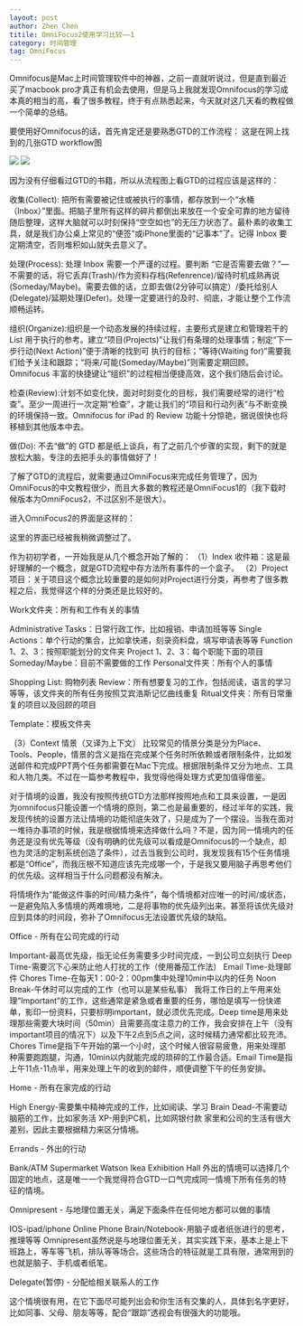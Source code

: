 ```yaml
---
layout: post
author: Zhen Chen
titile: OmniFocus2使用学习比较——1
category: 时间管理
tag: OmniFocus
---
```


Omnifocus是Mac上时间管理软件中的神器，之前一直就听说过，但是直到最近买了macbook pro才真正有机会去使用，但是马上我就发现Omnifocus的学习成本真的相当的高，看了很多教程，终于有点熟悉起来，今天就对这几天看的教程做一个简单的总结。

要使用好Omnifocus的话，首先肯定还是要熟悉GTD的工作流程：
这是在网上找到的几张GTD workflow图



![](http://7tszki.com1.z0.glb.clouddn.com/gtdworkflow.jpg)
![](http://7tszki.com1.z0.glb.clouddn.com/gtdworkflow2.jpg)


<!-- more -->
因为没有仔细看过GTD的书籍，所以从流程图上看GTD的过程应该是这样的：

收集(Collect): 把所有需要被记住或被执行的事情，都存放到一个“水桶（Inbox）”里面。把脑子里所有这样的碎片都倒出来放在一个安全可靠的地方留待随后整理，这样大脑就可以时刻保持“空空如也”的无压力状态了。最朴素的收集工具，就是我们办公桌上常见的“便签”或iPhone里面的“记事本”了。记得 Inbox 要定期清空，否则堆积如山就失去意义了。

处理(Process): 处理 Inbox 需要一个严谨的过程。要判断 “它是否需要去做？”—不需要的话，将它丢弃(Trash)/作为资料存档(Refenrence)/留待时机成熟再说(Someday/Maybe)。需要去做的话，立即去做(2分钟可以搞定）/委托给别人(Delegate)/延期处理(Defer)。处理一定要进行的及时、彻底，才能让整个工作流顺畅运转。

组织(Organize):组织是一个动态发展的持续过程，主要形式是建立和管理若干的 List 用于执行的参考。建立“项目(Projects)”让我们有条理的处理事情；制定“下一步行动(Next Action)”便于清晰的找到可
执行的目标；“等待(Waiting for)”需要我们给予关注和跟踪；“将来/可能(Someday/Maybe)”则需要定期回顾。Omnifocus 丰富的快捷键让“组织”的过程相当便捷高效，这个我们随后会讨论。

检查(Review):计划不如变化快，面对时刻变化的目标，我们需要经常的进行“检查”。至少一周进行一次定期“检查”，才能让我们的“项目和行动列表”与不断变换的环境保持一致。Omnifocus for iPad 的 Review 功能十分惊艳，据说很快也将移植到其他版本中去。

做(Do): 不去“做”的 GTD 都是纸上谈兵，有了之前几个步骤的实现，剩下的就是放松大脑，专注的去把手头的事情做好了！


了解了GTD的流程后，就需要通过OmniFocus来完成任务管理了，因为OmniFocus的中文教程很少，而且大多数的教程还是OmniFocus1的（我下载时候版本为OmniFocus2，不过区别不是很大）。

进入OmniFocus2的界面是这样的：


这里的界面已经被我稍微调整过了。

作为初初学者，一开始我是从几个概念开始了解的：
（1）Index  收件箱：这是最好理解的一个概念，就是GTD流程中存方法所有事件的一个盒子。
（2）Project  项目：关于项目这个概念比较重要的是如何对Project进行分类，再参考了很多教程之后，我觉得这个样的分类还是比较好的。


Work文件夹：所有和工作有关的事情

Administrative Tasks：日常行政工作，比如报销、申请加班等等
Single Actions：单个行动的集合，比如拿快递，刻录资料盘，填写申请表等等
Function 1、2、3：按照职能划分的文件夹
Project 1、2、3：每个职能下面的项目
Someday/Maybe：目前不需要做的工作
Personal文件夹：所有个人的事情

Shopping List: 购物列表
Review：所有想要复习的工作，包括阅读，语言的学习等等，该文件夹的所有任务按照艾宾浩斯记忆曲线重复
Ritual文件夹：所有日常重复的项目以及回顾的项目


Template：模板文件夹



（3）Context  情景（又译为上下文）
比较常见的情景分类是分为Place、Tools、People，情景的含义是指在完成某个任务时所依赖或者限制条件，比如发送邮件和完成PPT两个任务都需要在Mac下完成。根据限制条件又分为地点、工具和人物几类。不过在一篇参考教程中，我觉得他得处理方式更加值得借鉴。

对于情境的设置，我没有按照传统GTD方法那样按照地点和工具来设置，一是因为omnifocus只能设置一个情境的原则，第二也是最重要的，经过半年的实践，我发现传统的设置方法让情境的功能彻底失效了，只是成为了一个摆设。当我在面对一堆待办事项的时候，我是根据情境来选择做什么吗？不是，因为同一情境内的任务还是没有优先等级（没有明确的优先级可以看成是Omnifocus的一个缺点，却也为灵活的定制系统创造了条件），过去当我到公司时，我发现我有15个任务情境都是“Office”，而我压根不知道应该先完成哪一个，于是我又要用脑子再思考他们的优先级。这样相当于什么问题都没有解决。



将情境作为“能做这件事的时间/精力条件”，每个情境都对应唯一的时间/或状态，一是避免陷入多情境的两难境地，二是将事物的优先级列出来，甚至将该优先级对应到具体的时间段，弥补了Omnifocus无法设置优先级的缺陷。

Office - 所有在公司完成的行动

Important-最高优先级，指无论任务需要多少时间完成，一到公司立刻执行
Deep Time-需要沉下心来防止他人打扰的工作（使用番茄工作法）
Email Time-处理邮件
Chores Time-在每天1：00-2：00pm集中处理10min中以内的任务
Noon Break-午休时可以完成的工作（也可以是某些私事）
我将工作日的上午用来处理“Important”的工作，这些通常是紧急或者重要的任务，哪怕是填写一份快递单，影印一份资料，只要标明important，就必须优先完成。Deep time是用来处理那些需要大块时间（50min）且需要高度注意力的工作，我会安排在上午（没有important项目的情况下）以及下午2点到5点之间，这时候精力通常都比较充沛。Chores Time是指下午开始的第一个小时，这个时候人很容易疲惫，用来处理那种需要跑跑腿，沟通，10min以内就能完成的琐碎的工作最合适。Email Time是指上午11点-11点半，用来处理上午的收到的邮件，顺便调整下午的任务安排。

Home - 所有在家完成的行动

High Energy-需要集中精神完成的工作，比如阅读、学习
Brain Dead-不需要动脑筋的工作，比如家务活
XP-用到PC机，比如网银付款
家里和公司的生活有很大差别，因此主要根据精力来区分情境。

Errands - 外出的行动

Bank/ATM
Supermarket
Watson
Ikea
Exhibition Hall
外出的情境可以选择几个固定的地点，这是唯一一个我觉得符合GTD一口气完成同一情境下所有任务的特征的情境。

Omnipresent - 与地理位置无关，满足下面条件在任何地方都可以做的事情

IOS-ipad/iphone
Online
Phone
Brain/Notebook-用脑子或者纸张进行的思考，推理等等
Omnipresent虽然说是与地理位置无关，其实实践下来，基本上是上下班路上，等车等飞机，排队等等场合。这些场合的特征就是工具有限，通常用到的也就是脑子、手机或者纸笔。

Delegate(暂停) - 分配给相关联系人的工作

这个情境很有用，在它下面尽可能列出会和你生活有交集的人，具体到名字更好，比如同事、父母、朋友等等，配合“跟踪”透视会有很强大的功能哦。




